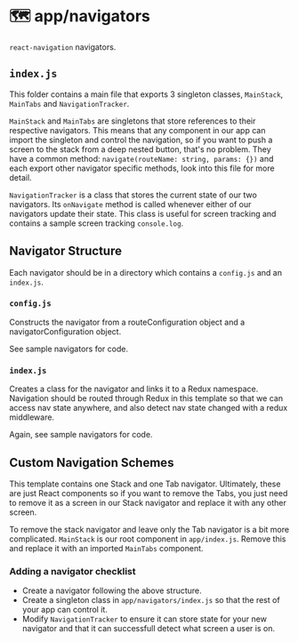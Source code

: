 # 🗺 app/navigators

`react-navigation` navigators.

## `index.js`

This folder contains a main file that exports 3 singleton classes, `MainStack`, `MainTabs` and `NavigationTracker`.

`MainStack` and `MainTabs` are singletons that store references to their respective navigators. This means that any component in our app can import the singleton and control the navigation, so if you want to push a screen to the stack from a deep nested button, that's no problem. They have a common method: `navigate(routeName: string, params: {})` and each export other navigator specific methods, look into this file for more detail.

`NavigationTracker` is a class that stores the current state of our two navigators. Its `onNavigate` method is called whenever either of our navigators update their state. This class is useful for screen tracking and contains a sample screen tracking `console.log`. 

## Navigator Structure

Each navigator should be in a directory which contains a `config.js` and an `index.js`.

### `config.js`

Constructs the navigator from a routeConfiguration object and a navigatorConfiguration object. 

See sample navigators for code.

### `index.js`

Creates a class for the navigator and links it to a Redux namespace. Navigation should be routed through Redux in this template so that we can access nav state anywhere, and also detect nav state changed with a redux middleware.

Again, see sample navigators for code.

## Custom Navigation Schemes

This template contains one Stack and one Tab navigator. Ultimately, these are just React components so if you want to remove the Tabs, you just need to remove it as a screen in our Stack navigator and replace it with any other screen. 

To remove the stack navigator and leave only the Tab navigator is a bit more complicated. `MainStack` is our root component in `app/index.js`. Remove this and replace it with an imported `MainTabs` component.

### Adding a navigator checklist

* Create a navigator following the above structure.
* Create a singleton class in `app/navigators/index.js` so that the rest of your app can control it.
* Modify `NavigationTracker` to ensure it can store state for your new navigator and that it can successfull detect what screen a user is on.